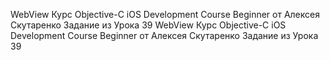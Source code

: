 WebView
Курс Objective-C iOS Development Course Beginner от Алексея Скутаренко Задание из Урока 39
WebView
Курс Objective-C iOS Development Course Beginner от Алексея Скутаренко Задание из Урока 39
